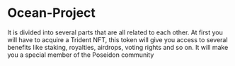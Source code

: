 # Ocean-Project
It is divided into several parts that are all related to each other. At first you will have to acquire a Trident NFT, this token will give you access to several benefits like staking, royalties, airdrops, voting rights and so on. It will make you a special member of the Poseidon community
